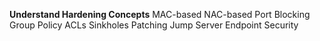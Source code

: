 **Understand Hardening Concepts**
MAC-based 
NAC-based
Port Blocking
Group Policy 
ACLs 
Sinkholes
Patching
Jump Server Endpoint Security